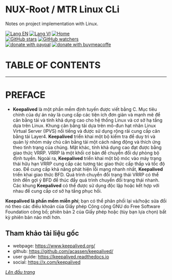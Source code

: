 # NUX-Root / MTR Linux CLi
Notes on project implementation with Linux.

[![Lang EN](https://img.shields.io/badge/lang-en-yellow)](KeepAlived-CLi.md)
[![Lang VI](https://img.shields.io/badge/lang-vi-green)](KeepAlived-CLi.vi.md)
[![Home](https://img.shields.io/badge/Main-blue)](../README.md)<br/>
[![GitHub stars](https://img.shields.io/github/stars/quachdoduy/NUX-Root?logo=GitHub&style=flat&color=red)](https://github.com/quachdoduy/NUX-Root/stargazers)
[![GitHub watchers](https://img.shields.io/github/watchers/quachdoduy/NUX-Root?logo=GitHub&style=flat&color=blue)](https://github.com/quachdoduy/NUX-Root/watchers)<br/>
[![donate with paypal](https://img.shields.io/badge/Like_it%3F-Donate!-green?logo=githubsponsors&logoColor=orange&style=flat)](https://paypal.me/quachdoduy)
[![donate with buymeacoffe](https://img.shields.io/badge/Like_it%3F-Donate!-blue?logo=githubsponsors&logoColor=orange&style=flat)](https://buymeacoffee.com/quachdoduy)

# TABLE OF CONTENTS

---

# PREFACE
- **Keepalived** là một phần mềm định tuyến được viết bằng C. Mục tiêu chính của dự án này là cung cấp các tiện ích đơn giản và mạnh mẽ để cân bằng tải và tính khả dụng cao cho hệ thống Linux và cơ sở hạ tầng dựa trên Linux. Khung cân bằng tải dựa trên mô-đun hạt nhân Linux Virtual Server (IPVS) nổi tiếng và được sử dụng rộng rãi cung cấp cân bằng tải Layer4. **Keepalived** triển khai một bộ kiểm tra để duy trì và quản lý nhóm máy chủ cân bằng tải một cách năng động và thích ứng theo tình trạng của chúng. Mặt khác, tính khả dụng cao đạt được bằng giao thức VRRP. VRRP là một khối cơ bản để chuyển đổi dự phòng bộ định tuyến. Ngoài ra, **Keepalived** triển khai một bộ móc vào máy trạng thái hữu hạn VRRP cung cấp các tương tác giao thức cấp thấp và tốc độ cao. Để cung cấp khả năng phát hiện lỗi mạng nhanh nhất, **Keepalived** triển khai giao thức BFD. Quá trình chuyển đổi trạng thái VRRP có thể tính đến gợi ý BFD để thúc đẩy quá trình chuyển đổi trạng thái nhanh. Các khung **Keepalived** có thể được sử dụng độc lập hoặc kết hợp với nhau để cung cấp cơ sở hạ tầng phục hồi.

**Keepalived là phần mềm miễn phí**; bạn có thể phân phối lại và/hoặc sửa đổi nó theo các điều khoản của Giấy phép Công cộng GNU do Free Software Foundation công bố; phiên bản 2 của Giấy phép hoặc (tùy bạn lựa chọn) bất kỳ phiên bản nào mới hơn.

## Tham khảo tài liệu gốc
- webpage: https://www.keepalived.org/
- github: https://github.com/acassen/keepalived/
- user guide: https://keepalived.readthedocs.io
- social: https://x.com/keepalived


*[Lên đầu trang](#nux-root--iproute2-linux-cli)*